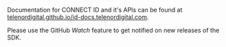 Documentation for CONNECT ID and it's APIs can be found at
[telenordigital.github.io/id-docs.telenordigital.com](https://telenordigital.github.io/id-docs.telenordigital.com/).

Please use the GitHub _Watch_ feature to get notified on new releases of the SDK.
